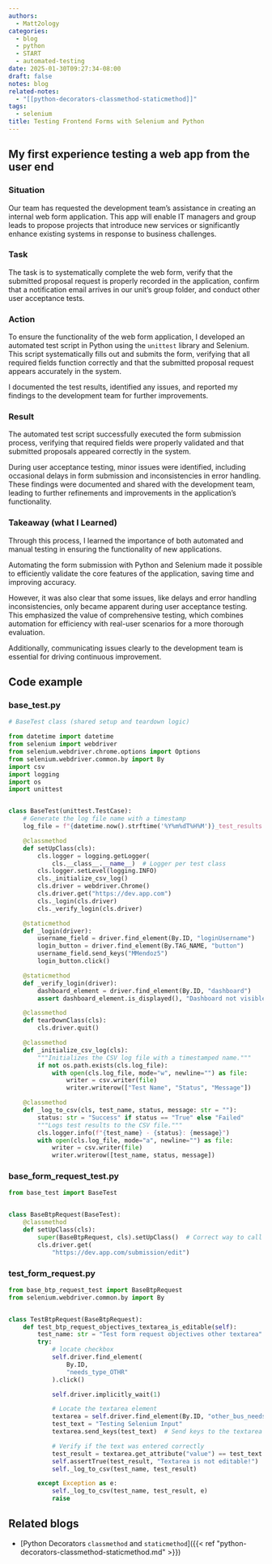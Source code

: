 ```yaml
---
authors:
  - Matt2ology
categories:
  - blog
  - python
  - START
  - automated-testing
date: 2025-01-30T09:27:34-08:00
draft: false
notes: blog
related-notes:
  - "[[python-decorators-classmethod-staticmethod]]"
tags:
  - selenium
title: Testing Frontend Forms with Selenium and Python
---
```


## My first experience testing a web app from the user end

<!-- [Propose edits or changes on GitHub](link to GitHub repo of file) -->

### Situation

Our team has requested the development team’s assistance in creating an
internal web form application. This app will enable IT managers and group leads
to propose projects that introduce new services or significantly enhance
existing systems in response to business challenges.

### Task

The task is to systematically complete the web form, verify that the submitted
proposal request is properly recorded in the application, confirm that a
notification email arrives in our unit’s group folder, and conduct other
user acceptance tests.

### Action

To ensure the functionality of the web form application, I developed an
automated test script in Python using the `unittest` library and Selenium.
This script systematically fills out and submits the form, verifying that all
required fields function correctly and that the submitted proposal request
appears accurately in the system.

I documented the test results, identified any issues, and reported my findings
to the development team for further improvements.

### Result

The automated test script successfully executed the form submission process,
verifying that required fields were properly validated and that submitted
proposals appeared correctly in the system.

During user acceptance testing, minor issues were identified, including
occasional delays in form submission and inconsistencies in error handling.
These findings were documented and shared with the development team, leading to
further refinements and improvements in the application’s functionality.

### Takeaway (what I Learned)

Through this process, I learned the importance of both automated and manual
testing in ensuring the functionality of new applications.

Automating the form submission with Python and Selenium made it possible to
efficiently validate the core features of the application, saving time and
improving accuracy.

However, it was also clear that some issues, like delays and error handling
inconsistencies, only became apparent during user acceptance testing.
This emphasized the value of comprehensive testing, which combines automation
for efficiency with real-user scenarios for a more thorough evaluation.

Additionally, communicating issues clearly to the development team is essential
for driving continuous improvement.

## Code example

### base_test.py

```python
# BaseTest class (shared setup and teardown logic)

from datetime import datetime
from selenium import webdriver
from selenium.webdriver.chrome.options import Options
from selenium.webdriver.common.by import By
import csv
import logging
import os
import unittest


class BaseTest(unittest.TestCase):
    # Generate the log file name with a timestamp
    log_file = f"{datetime.now().strftime('%Y%m%dT%H%M')}_test_results.csv"

    @classmethod
    def setUpClass(cls):
        cls.logger = logging.getLogger(
            cls.__class__.__name__)  # Logger per test class
        cls.logger.setLevel(logging.INFO)
        cls._initialize_csv_log()
        cls.driver = webdriver.Chrome()
        cls.driver.get("https://dev.app.com")
        cls._login(cls.driver)
        cls._verify_login(cls.driver)

    @staticmethod
    def _login(driver):
        username_field = driver.find_element(By.ID, "loginUsername")
        login_button = driver.find_element(By.TAG_NAME, "button")
        username_field.send_keys("MMendoz5")
        login_button.click()

    @staticmethod
    def _verify_login(driver):
        dashboard_element = driver.find_element(By.ID, "dashboard")
        assert dashboard_element.is_displayed(), "Dashboard not visible: Login failed."

    @classmethod
    def tearDownClass(cls):
        cls.driver.quit()

    @classmethod
    def _initialize_csv_log(cls):
        """Initializes the CSV log file with a timestamped name."""
        if not os.path.exists(cls.log_file):
            with open(cls.log_file, mode="w", newline="") as file:
                writer = csv.writer(file)
                writer.writerow(["Test Name", "Status", "Message"])

    @classmethod
    def _log_to_csv(cls, test_name, status, message: str = ""):
        status: str = "Success" if status == "True" else "Failed"
        """Logs test results to the CSV file."""
        cls.logger.info(f"{test_name} - {status}: {message}")
        with open(cls.log_file, mode="a", newline="") as file:
            writer = csv.writer(file)
            writer.writerow([test_name, status, message])
```

### base_form_request_test.py

```Python
from base_test import BaseTest


class BaseBtpRequest(BaseTest):
    @classmethod
    def setUpClass(cls):
        super(BaseBtpRequest, cls).setUpClass()  # Correct way to call super in a class method
        cls.driver.get(
            "https://dev.app.com/submission/edit")
```

### test_form_request.py

```Python
from base_btp_request_test import BaseBtpRequest
from selenium.webdriver.common.by import By


class TestBtpRequest(BaseBtpRequest):
    def test_btp_request_objectives_textarea_is_editable(self):
        test_name: str = "Test form request objectives other textarea"
        try:
            # locate checkbox
            self.driver.find_element(
                By.ID,
                "needs_type_OTHR"
            ).click()

            self.driver.implicitly_wait(1)

            # Locate the textarea element
            textarea = self.driver.find_element(By.ID, "other_bus_needs")
            test_text = "Testing Selenium Input"
            textarea.send_keys(test_text)  # Send keys to the textarea

            # Verify if the text was entered correctly
            test_result = textarea.get_attribute("value") == test_text
            self.assertTrue(test_result, "Textarea is not editable!")
            self._log_to_csv(test_name, test_result)

        except Exception as e:
            self._log_to_csv(test_name, test_result, e)
            raise
```
## Related blogs

- [Python Decorators `classmethod` and `staticmethod`]({{< ref "python-decorators-classmethod-staticmethod.md" >}})
